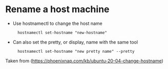 ---
---
# Rename a host machine

- Use hostnamectl to change the host name

        hostnamectl set-hostname "new-hostname"

- Can also set the pretty, or display, name with the same tool

        hostnamectl set-hostname "new pretty name" --pretty

Taken from (https://phoenixnap.com/kb/ubuntu-20-04-change-hostname)